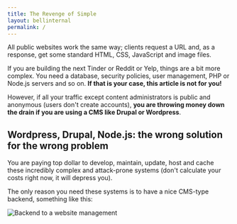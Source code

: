 ```yaml
---
title: The Revenge of Simple
layout: bellinternal
permalink: /
---
```

All public websites work the same way; clients request a URL and, as a response, get some standard HTML, CSS, JavaScript and image files.

If you are building the next Tinder or Reddit or Yelp, things are a bit more complex. You need a database, security policies, user management, PHP or Node.js servers and so on. **If that is your case, this article is not for you!**

However, if all your traffic except content administrators is public and anonymous (users don't create accounts), **you are throwing money down the drain if you are using a CMS like Drupal or Wordpress**.

## Wordpress, Drupal, Node.js: the wrong solution for the wrong problem

You are paying top dollar to develop, maintain, update, host and cache these incredibly complex and attack-prone systems (don't calculate your costs right now, it will depress you).

The only reason you need these systems is to have a nice CMS-type backend, something like this:

<img src="" alt="Backend to a website management"/>